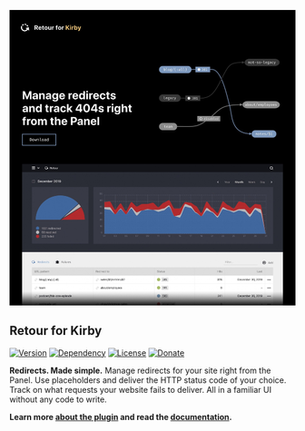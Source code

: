 [![Screenshot](screenshot.jpg)](https://distantnative.com/retour)

## Retour for Kirby

[![Version](https://img.shields.io/badge/release-3.0.0-4271ae.svg?style=for-the-badge)](https://github.com/distantnative/retour-for-kirby/releases)
[![Dependency](https://img.shields.io/badge/kirby-3.4.0-cca000.svg?style=for-the-badge)](https://getkirby.com/)
[![License](https://img.shields.io/badge/license-MIT-7ea328.svg?style=for-the-badge)](https://opensource.org/licenses/MIT)
[![Donate](https://img.shields.io/badge/support-donate-c82829.svg?style=for-the-badge)](https://paypal.me/distantnative)

**Redirects. Made simple.**
Manage redirects for your site right from the Panel.
Use placeholders and deliver the HTTP status code of your choice.
Track on what requests your website fails to deliver.
All in a familiar UI without any code to write.

**Learn more [about the plugin](https://distantnative.com/retour) and read the [documentation](https://distantnative.com/retour/docs).**
